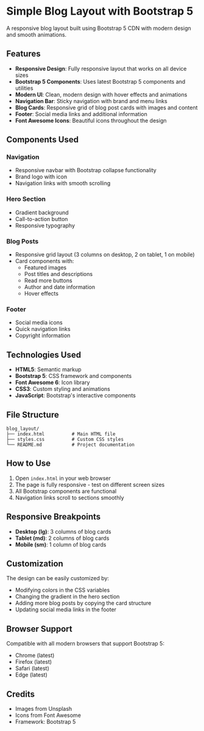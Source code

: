 # Simple Blog Layout with Bootstrap 5

A responsive blog layout built using Bootstrap 5 CDN with modern design and smooth animations.

## Features

- **Responsive Design**: Fully responsive layout that works on all device sizes
- **Bootstrap 5 Components**: Uses latest Bootstrap 5 components and utilities
- **Modern UI**: Clean, modern design with hover effects and animations
- **Navigation Bar**: Sticky navigation with brand and menu links
- **Blog Cards**: Responsive grid of blog post cards with images and content
- **Footer**: Social media links and additional information
- **Font Awesome Icons**: Beautiful icons throughout the design

## Components Used

### Navigation
- Responsive navbar with Bootstrap collapse functionality
- Brand logo with icon
- Navigation links with smooth scrolling

### Hero Section
- Gradient background
- Call-to-action button
- Responsive typography

### Blog Posts
- Responsive grid layout (3 columns on desktop, 2 on tablet, 1 on mobile)
- Card components with:
  - Featured images
  - Post titles and descriptions
  - Read more buttons
  - Author and date information
  - Hover effects

### Footer
- Social media icons
- Quick navigation links
- Copyright information

## Technologies Used

- **HTML5**: Semantic markup
- **Bootstrap 5**: CSS framework and components
- **Font Awesome 6**: Icon library
- **CSS3**: Custom styling and animations
- **JavaScript**: Bootstrap's interactive components

## File Structure

```
blog_layout/
├── index.html          # Main HTML file
├── styles.css          # Custom CSS styles
└── README.md           # Project documentation
```

## How to Use

1. Open `index.html` in your web browser
2. The page is fully responsive - test on different screen sizes
3. All Bootstrap components are functional
4. Navigation links scroll to sections smoothly

## Responsive Breakpoints

- **Desktop (lg)**: 3 columns of blog cards
- **Tablet (md)**: 2 columns of blog cards  
- **Mobile (sm)**: 1 column of blog cards

## Customization

The design can be easily customized by:
- Modifying colors in the CSS variables
- Changing the gradient in the hero section
- Adding more blog posts by copying the card structure
- Updating social media links in the footer

## Browser Support

Compatible with all modern browsers that support Bootstrap 5:
- Chrome (latest)
- Firefox (latest)
- Safari (latest)
- Edge (latest)

## Credits

- Images from Unsplash
- Icons from Font Awesome
- Framework: Bootstrap 5
